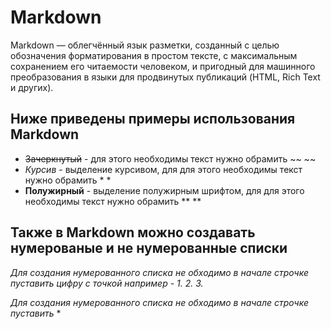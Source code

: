 # Markdown 
Markdown — облегчённый язык разметки, созданный с целью обозначения форматирования в простом тексте, с максимальным сохранением его читаемости человеком, и пригодный для машинного преобразования в языки для продвинутых публикаций (HTML, Rich Text и других).

## Ниже приведены примеры использования Markdown

* ~~Зачеркнутый~~ - для этого необходимы текст нужно обрамить ~~  ~~
* *Курсив* - выделение курсивом, для для этого необходимы текст нужно обрамить *  *
* **Полужирный** - выделение полужирным шрифтом, для для этого необходимы текст нужно обрамить ** **

## Также в Markdown можно создавать нумерованые и не нумерованные списки

*Для создания нумерованного списка не обходимо в начале строчке пуставить цифру с точкой например - 1. 2. 3.*

*Для создания нумерованного списка не обходимо в начале строчке пуставить* *